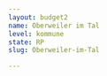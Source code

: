 ```yaml
---
layout: budget2
name: Oberweiler im Tal
level: kommune
state: RP
slug: Oberweiler-im-Tal

---
```



